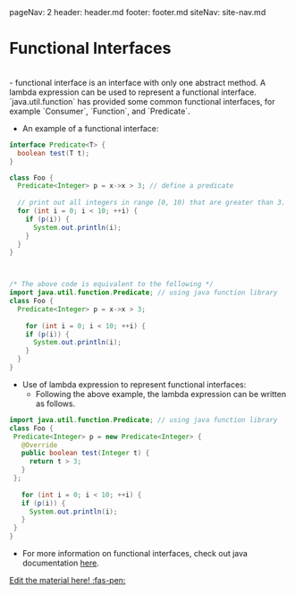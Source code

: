 <frontmatter>
  pageNav: 2
  header: header.md
  footer: footer.md
  siteNav: site-nav.md
</frontmatter>



<br>

# Functional Interfaces
<br>
- functional interface is an interface with only one abstract method. A lambda expression can be used to represent a functional interface. `java.util.function` has provided some common functional interfaces, for example `Consumer<T>`, `Function<T, R>`, and `Predicate<T>`.



- An example of a functional interface:

```java
interface Predicate<T> {
  boolean test(T t);
}

class Foo {
  Predicate<Integer> p = x->x > 3; // define a predicate
  
  // print out all integers in range [0, 10) that are greater than 3.
  for (int i = 0; i < 10; ++i) {
    if (p(i)) {
      System.out.println(i);
    }
  }
}



/* The above code is equivalent to the following */
import java.util.function.Predicate; // using java function library
class Foo {
  Predicate<Integer> p = x->x > 3;
  
    for (int i = 0; i < 10; ++i) {
    if (p(i)) {
      System.out.println(i);
    }
  }
}
```



- Use of lambda expression to represent functional interfaces:
  - Following the above example, the lambda expression can be written as follows.

 ```java
import java.util.function.Predicate; // using java function library
class Foo {
  Predicate<Integer> p = new Predicate<Integer> {
    @Override
    public boolean test(Integer t) {
      return t > 3;
    }
  };
  
    for (int i = 0; i < 10; ++i) {
    if (p(i)) {
      System.out.println(i);
    }
  }
}
 ```



- For more information on functional interfaces, check out java documentation [here](https://docs.oracle.com/en/java/javase/11/docs/api/java.base/java/util/function/package-summary.html).

<!-- DO NOT DELETE THIS LINK AND PLEASE WRITE BELOW THIS LINK-->
[Edit the material here! :fas-pen:](https://github.com/nus-cs2030/1920-s2/edit/master/contents/textbook/lecture06/functionalInterfaces/functionalInterfaces.md)
<!-- DO NOT DELETE THIS LINK AND PLEASE WRITE BELOW THIS LINK-->
